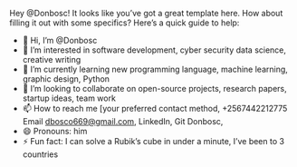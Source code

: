 Hey @Donbosc! It looks like you’ve got a great template here. How about filling it out with some specifics? Here’s a quick guide to help:

- 👋 Hi, I’m @Donbosc
- 👀 I’m interested in software development, cyber security data science, creative writing
- 🌱 I’m currently learning new programming language, machine learning, graphic design, Python 
- 💞️ I’m looking to collaborate on open-source projects, research papers, startup ideas, team work  
- 📫 How to reach me [your preferred contact method, +2567442212775  Email dbosco669@gmail.com, LinkedIn, Git Donbosc,
- 😄 Pronouns: him
- ⚡ Fun fact: I can solve a Rubik’s cube in under a minute, I’ve been to 3 countries

<!---
Donbosc/Donbosc is a ✨ special ✨ repository because its `README.md` (this file) appears on your GitHub profile.
You can click the Preview link to take a look at your changes.
--->
